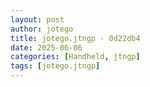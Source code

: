 ```yaml
---
layout: post
author: jotego
title: jotego.jtngp - 0d22db4
date: 2025-06-06
categories: [Handheld, jtngp]
tags: [jotego.jtngp]
---
```


